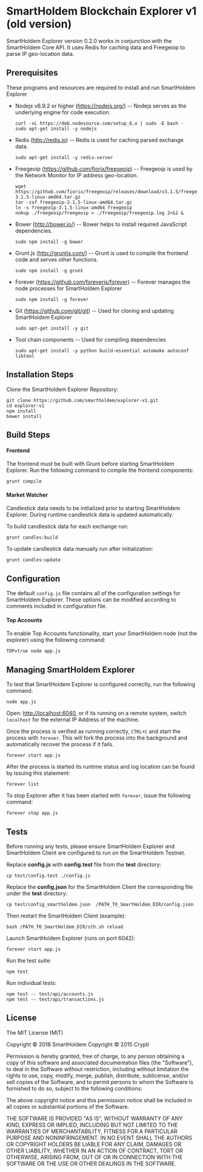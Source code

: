 # SmartHoldem Blockchain Explorer v1 (old version)

SmartHoldem Explorer version 0.2.0 works in conjunction with the SmartHoldem Core API. It uses Redis for caching data and Freegeoip to parse IP geo-location data.

## Prerequisites

These programs and resources are required to install and run SmartHoldem Explorer

- Nodejs v6.9.2 or higher (<https://nodejs.org/>) -- Nodejs serves as the underlying engine for code execution.

  ```
  curl -sL https://deb.nodesource.com/setup_6.x | sudo -E bash -
  sudo apt-get install -y nodejs
  ```

- Redis (<http://redis.io>) -- Redis is used for caching parsed exchange data.

  `sudo apt-get install -y redis-server`

- Freegeoip (<https://github.com/fiorix/freegeoip>) -- Freegeoip is used by the Network Monitor for IP address geo-location.

  ```
  wget https://github.com/fiorix/freegeoip/releases/download/v3.1.5/freegeoip-3.1.5-linux-amd64.tar.gz
  tar -zxf freegeoip-3.1.5-linux-amd64.tar.gz
  ln -s freegeoip-3.1.5-linux-amd64 freegeoip
  nohup ./freegeoip/freegeoip > ./freegeoip/freegeoip.log 2>&1 &
  ```

- Bower (<http://bower.io/>) -- Bower helps to install required JavaScript dependencies.

  `sudo npm install -g bower`

- Grunt.js (<http://gruntjs.com/>) -- Grunt is used to compile the frontend code and serves other functions.

  `sudo npm install -g grunt`

- Forever (<https://github.com/foreverjs/forever>) -- Forever manages the node processes for SmartHoldem Explorer

  `sudo npm install -g forever`

- Git (<https://github.com/git/git>) -- Used for cloning and updating SmartHoldem Explorer

  `sudo apt-get install -y git`

- Tool chain components -- Used for compiling dependencies

  `sudo apt-get install -y python build-essential automake autoconf libtool`

## Installation Steps

Clone the SmartHoldem Explorer Repository:

```
git clone https://github.com/smartholdem/explorer-v1.git
cd explorer-v1
npm install
bower install
```

## Build Steps

#### Frontend
 The frontend must be built with Grunt before starting SmartHoldem Explorer. Run the following command to compile the frontend components:

`grunt compile`

#### Market Watcher
 Candlestick data needs to be initialized prior to starting SmartHoldem Explorer. During runtime candlestick data is updated automatically.

To build candlestick data for each exchange run:

`grunt candles:build`

To update candlestick data manually run after initialization:

`grunt candles:update`

## Configuration

The default `config.js` file contains all of the configuration settings for SmartHoldem Explorer. These options can be modified according to comments included in configuration file.

#### Top Accounts

To enable Top Accounts functionality, start your SmartHoldem node (not the explorer) using the following command:

```
TOP=true node app.js
```

## Managing SmartHoldem Explorer

To test that SmartHoldem Explorer is configured correctly, run the following command:

`node app.js`

Open: <http://localhost:6040>, or if its running on a remote system, switch `localhost` for the external IP Address of the machine.

Once the process is verified as running correctly, `CTRL+C` and start the process with `forever`. This will fork the process into the background and automatically recover the process if it fails.

`forever start app.js`

After the process is started its runtime status and log location can be found by issuing this statement:

`forever list`

To stop Explorer after it has been started with `forever`, issue the following command:

`forever stop app.js`

## Tests

Before running any tests, please ensure SmartHoldem Explorer and SmartHoldem Client are configured to run on the SmartHoldem Testnet.

Replace **config.js** with **config.test** file from the **test** directory:

`cp test/config.test ./config.js`

Replace the **config.json** for the SmartHoldem Client the corresponding file under the **test** directory:

`cp test/config_smartholdem.json  /PATH_TO_SmartHoldem_DIR/config.json`

Then restart the SmartHoldem Client (example):

`bash /PATH_TO_SmartHoldem_DIR/sth.sh reload`

Launch SmartHoldem Explorer (runs on port 6042):

`forever start app.js`

Run the test suite:

`npm test`

Run individual tests:

```
npm test -- test/api/accounts.js
npm test -- test/api/transactions.js
```

## License

The MIT License (MIT)

Copyright © 2018 SmartHoldem
Copyright © 2015 Crypti

Permission is hereby granted, free of charge, to any person obtaining a copy of this software and associated documentation files (the "Software"), to deal in the Software without restriction, including without limitation the rights to use, copy, modify, merge, publish, distribute, sublicense, and/or sell copies of the Software, and to permit persons to whom the Software is furnished to do so, subject to the following conditions:

The above copyright notice and this permission notice shall be included in all copies or substantial portions of the Software.

THE SOFTWARE IS PROVIDED "AS IS", WITHOUT WARRANTY OF ANY KIND, EXPRESS OR IMPLIED, INCLUDING BUT NOT LIMITED TO THE WARRANTIES OF MERCHANTABILITY, FITNESS FOR A PARTICULAR PURPOSE AND NONINFRINGEMENT. IN NO EVENT SHALL THE AUTHORS OR COPYRIGHT HOLDERS BE LIABLE FOR ANY CLAIM, DAMAGES OR OTHER LIABILITY, WHETHER IN AN ACTION OF CONTRACT, TORT OR OTHERWISE, ARISING FROM, OUT OF OR IN CONNECTION WITH THE SOFTWARE OR THE USE OR OTHER DEALINGS IN THE SOFTWARE.
